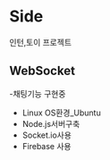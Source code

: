 # Side
인턴,토이 프로젝트


## WebSocket 

-채팅기능 구현중

* Linux OS환경_Ubuntu
* Node.js서버구축
* Socket.io사용
* Firebase 사용
